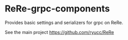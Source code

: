 # ReRe-grpc-components

Provides basic settings and serializers for grpc on ReRe.

See the main project 
https://github.com/ryucc/ReRe
